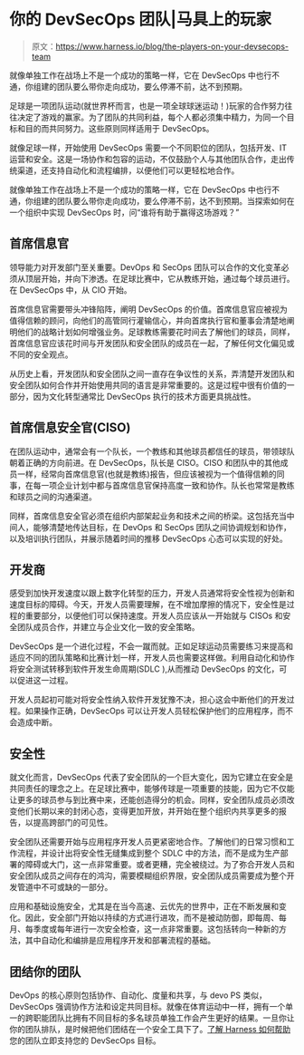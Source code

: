 # 你的 DevSecOps 团队|马具上的玩家

> 原文：<https://www.harness.io/blog/the-players-on-your-devsecops-team>

就像单独工作在战场上不是一个成功的策略一样，它在 DevSecOps 中也行不通，你组建的团队要么带你走向成功，要么停滞不前，达不到预期。

足球是一项团队运动(就世界杯而言，也是一项全球球迷运动！)玩家的合作努力往往决定了游戏的赢家。为了团队的共同利益，每个人都必须集中精力，为同一个目标和目的而共同努力。这些原则同样适用于 DevSecOps。

就像足球一样，开始使用 DevSecOps 需要一个不同职位的团队，包括开发、IT 运营和安全。这是一场协作和包容的运动，不仅鼓励个人与其他团队合作，走出传统渠道，还支持自动化和流程编排，以便他们可以更轻松地合作。

就像单独工作在战场上不是一个成功的策略一样，它在 DevSecOps 中也行不通，你组建的团队要么带你走向成功，要么停滞不前，达不到预期。当探索如何在一个组织中实现 DevSecOps 时，问“谁将有助于赢得这场游戏？”

## 首席信息官

领导能力对开发部门至关重要。DevOps 和 SecOps 团队可以合作的文化变革必须从顶层开始，并向下渗透。在足球比赛中，它从教练开始，通过每个球员进行。在 DevSecOps 中，从 CIO 开始。

首席信息官需要带头冲锋陷阵，阐明 DevSecOps 的价值。首席信息官应被视为值得信赖的顾问，向他们的高管同行灌输信心，并向首席执行官和董事会清楚地阐明他们的战略计划如何增强业务。足球教练需要花时间去了解他们的球员，同样，首席信息官应该花时间与开发团队和安全团队的成员在一起，了解任何文化偏见或不同的安全观点。

从历史上看，开发团队和安全团队之间一直存在争议性的关系，弄清楚开发团队和安全团队如何合作并开始使用共同的语言是非常重要的。这是过程中很有价值的一部分，因为文化转型通常比 DevSecOps 执行的技术方面更具挑战性。

## 首席信息安全官(CISO)

在团队运动中，通常会有一个队长，一个教练和其他球员都信任的球员，带领球队朝着正确的方向前进。在 DevSecOps，队长是 CISO。CISO 和团队中的其他成员一样，经常向首席信息官(也就是教练)报告，但应该被视为一个值得信赖的同事，在每一项企业计划中都与首席信息官保持高度一致和协作。队长也常常是教练和球员之间的沟通渠道。

同样，首席信息安全官必须在组织内部架起业务和技术之间的桥梁。这包括充当中间人，能够清楚地传达目标，在 DevOps 和 SecOps 团队之间协调规划和协作，以及培训执行团队，并展示随着时间的推移 DevSecOps 心态可以实现的好处。

## 开发商

感受到加快开发速度以跟上数字化转型的压力，开发人员通常将安全性视为创新和速度目标的障碍。今天，开发人员需要理解，在不增加摩擦的情况下，安全性是过程的重要部分，以便他们可以保持速度。开发人员应该从一开始就与 CISOs 和安全团队成员合作，并建立与企业文化一致的安全策略。

DevSecOps 是一个进化过程，不会一蹴而就。正如足球运动员需要练习来提高和适应不同的团队策略和比赛计划一样，开发人员也需要这样做。利用自动化和协作将安全测试转移到软件开发生命周期(SDLC ),从而推动 DevSecOps 的文化，可以促进这一过程。

开发人员起初可能对将安全性纳入软件开发犹豫不决，担心这会中断他们的开发过程。如果操作正确，DevSecOps 可以让开发人员轻松保护他们的应用程序，而不会造成中断。

## 安全性

就文化而言，DevSecOps 代表了安全团队的一个巨大变化，因为它建立在安全是共同责任的理念之上。在足球比赛中，能够传球是一项重要的技能，因为它不仅能让更多的球员参与到比赛中来，还能创造得分的机会。同样，安全团队成员必须改变他们长期以来的封闭心态，变得更加开放，并开始在整个组织内共享更多的报告，以提高跨部门的可见性。

安全团队还需要开始与应用程序开发人员更紧密地合作。了解他们的日常习惯和工作流程，并设计出将安全性无缝集成到整个 SDLC 中的方法，而不是成为生产部署的障碍或大门，这一点非常重要。或者更糟，完全被绕过。为了弥合开发人员和安全团队成员之间存在的鸿沟，需要模糊组织界限，安全团队成员需要成为整个开发管道中不可或缺的一部分。

应用和基础设施安全，尤其是在当今高速、云优先的世界中，正在不断发展和变化。因此，安全部门开始以持续的方式进行进攻，而不是被动防御，即每周、每月、每季度或每年进行一次安全检查，这一点非常重要。这包括转向一种新的方法，其中自动化和编排是应用程序开发和部署流程的基础。

## 团结你的团队

DevOps 的核心原则包括协作、自动化、度量和共享，与 devo PS 类似，DevSecOps 强调协作方法和设定共同目标。就像在体育运动中一样，拥有一个单一的跨职能团队比拥有不同目标的多名球员单独工作会产生更好的结果。一旦你让你的团队排队，是时候把他们团结在一个安全工具下了。[了解 Harness 如何帮助](https://harness.io/demo/next-gen)您的团队立即支持您的 DevSecOps 目标。